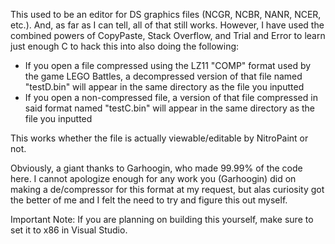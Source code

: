 This used to be an editor for DS graphics files (NCGR, NCBR, NANR, NCER, etc.). And, as far as I can tell, all of that still works. However, I have used the combined powers of CopyPaste, Stack Overflow, and Trial and Error to learn just enough C to hack this into also doing the following:
- If you open a file compressed using the LZ11 "COMP" format used by the game LEGO Battles, a decompressed version of that file named "testD.bin" will appear in the same directory as the file you inputted
- If you open a non-compressed file, a version of that file compressed in said format named "testC.bin" will appear in the same directory as the file you inputted

This works whether the file is actually viewable/editable by NitroPaint or not.

Obviously, a giant thanks to Garhoogin, who made 99.99% of the code here. I cannot apologize enough for any work you (Garhoogin) did on making a de/compressor for this format at my request, but alas curiosity got the better of me and I felt the need to try and figure this out myself.

Important Note: If you are planning on building this yourself, make sure to set it to x86 in Visual Studio.
